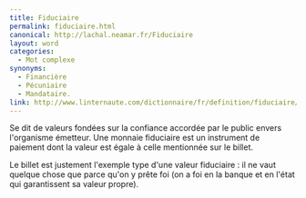 ```yaml
---
title: Fiduciaire
permalink: fiduciaire.html
canonical: http://lachal.neamar.fr/Fiduciaire
layout: word
categories:
  - Mot complexe
synonyms:
  - Financière
  - Pécuniaire
  - Mandataire.
link: http://www.linternaute.com/dictionnaire/fr/definition/fiduciaire/
---
```


Se dit de valeurs fondées sur la confiance accordée par le public envers l'organisme émetteur.
Une monnaie fiduciaire est un instrument de paiement dont la valeur est égale à celle mentionnée sur le billet.

Le billet est justement l'exemple type d'une valeur fiduciaire : il ne vaut quelque chose que parce qu'on y prête foi (on a foi en la banque et en l'état qui garantissent sa valeur propre).

